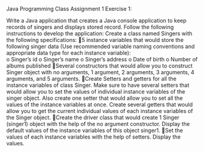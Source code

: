 Java Programming
Class Assignment 1
Exercise 1:

Write a Java application that creates a Java console application to keep records of singers and displays stored record.
Follow the following instructions to develop the application:
  Create a class named Singers with the following specifications:
    5 instance variables that would store the following singer data
    (Use recommended variable   naming   conventions   and   appropriate   data   type   for   each   instance variable):  
      o Singer’s id
      o Singer’s name
      o Singer’s address
      o Date of birth
      o Number of albums published
    Several   constructors   that   would   allow   you  to   construct   
      Singer   object   with   no arguments, 1 argument, 2 arguments, 3 arguments, 4 arguments, and 5 arguments.
    Create Setters and getters for all the instance variables of class Singer. Make sure to   have   several   setters   that   would   allow   you   to   set   the   values   of   individual instance variables of the singer object.
    Also create one setter that would allow you to set all the values of the instance variables at once.
    Create several getters that would allow you to get the current individual values of each instance variables of the Singer object.
    Create the driver class that would create 1 Singer (singer1) object with the help of the no argument constructor. Display the default values of the instance variables of this object singer1.
    Set the values  of each instance variables  with the help of setters. Display the values.
